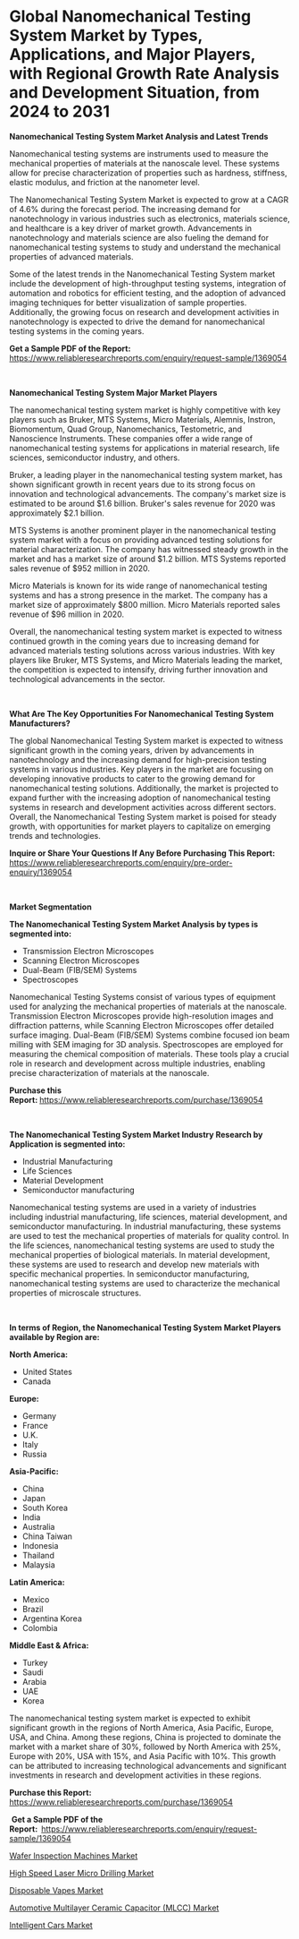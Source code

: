 <p><h1>Global Nanomechanical Testing System Market by Types, Applications, and Major Players, with Regional Growth Rate Analysis and Development Situation, from 2024 to 2031</h1></p><p><strong>Nanomechanical Testing System Market Analysis and Latest Trends</strong></p>
<p><p>Nanomechanical testing systems are instruments used to measure the mechanical properties of materials at the nanoscale level. These systems allow for precise characterization of properties such as hardness, stiffness, elastic modulus, and friction at the nanometer level. </p><p>The Nanomechanical Testing System Market is expected to grow at a CAGR of 4.6% during the forecast period. The increasing demand for nanotechnology in various industries such as electronics, materials science, and healthcare is a key driver of market growth. Advancements in nanotechnology and materials science are also fueling the demand for nanomechanical testing systems to study and understand the mechanical properties of advanced materials.</p><p>Some of the latest trends in the Nanomechanical Testing System market include the development of high-throughput testing systems, integration of automation and robotics for efficient testing, and the adoption of advanced imaging techniques for better visualization of sample properties. Additionally, the growing focus on research and development activities in nanotechnology is expected to drive the demand for nanomechanical testing systems in the coming years.</p></p>
<p><strong>Get a Sample PDF of the Report:&nbsp;</strong> <a href="https://www.reliableresearchreports.com/enquiry/request-sample/1369054">https://www.reliableresearchreports.com/enquiry/request-sample/1369054</a></p>
<p>&nbsp;</p>
<p><strong>Nanomechanical Testing System Major Market Players</strong></p>
<p><p>The nanomechanical testing system market is highly competitive with key players such as Bruker, MTS Systems, Micro Materials, Alemnis, Instron, Biomomentum, Quad Group, Nanomechanics, Testometric, and Nanoscience Instruments. These companies offer a wide range of nanomechanical testing systems for applications in material research, life sciences, semiconductor industry, and others.</p><p>Bruker, a leading player in the nanomechanical testing system market, has shown significant growth in recent years due to its strong focus on innovation and technological advancements. The company's market size is estimated to be around $1.6 billion. Bruker's sales revenue for 2020 was approximately $2.1 billion.</p><p>MTS Systems is another prominent player in the nanomechanical testing system market with a focus on providing advanced testing solutions for material characterization. The company has witnessed steady growth in the market and has a market size of around $1.2 billion. MTS Systems reported sales revenue of $952 million in 2020.</p><p>Micro Materials is known for its wide range of nanomechanical testing systems and has a strong presence in the market. The company has a market size of approximately $800 million. Micro Materials reported sales revenue of $96 million in 2020.</p><p>Overall, the nanomechanical testing system market is expected to witness continued growth in the coming years due to increasing demand for advanced materials testing solutions across various industries. With key players like Bruker, MTS Systems, and Micro Materials leading the market, the competition is expected to intensify, driving further innovation and technological advancements in the sector.</p></p>
<p>&nbsp;</p>
<p><strong>What Are The Key Opportunities For Nanomechanical Testing System Manufacturers?</strong></p>
<p><p>The global Nanomechanical Testing System market is expected to witness significant growth in the coming years, driven by advancements in nanotechnology and the increasing demand for high-precision testing systems in various industries. Key players in the market are focusing on developing innovative products to cater to the growing demand for nanomechanical testing solutions. Additionally, the market is projected to expand further with the increasing adoption of nanomechanical testing systems in research and development activities across different sectors. Overall, the Nanomechanical Testing System market is poised for steady growth, with opportunities for market players to capitalize on emerging trends and technologies.</p></p>
<p><strong>Inquire or Share Your Questions If Any Before Purchasing This Report:</strong> <a href="https://www.reliableresearchreports.com/enquiry/pre-order-enquiry/1369054">https://www.reliableresearchreports.com/enquiry/pre-order-enquiry/1369054</a></p>
<p>&nbsp;</p>
<p><strong>Market Segmentation</strong></p>
<p><strong>The Nanomechanical Testing System Market Analysis by types is segmented into:</strong></p>
<p><ul><li>Transmission Electron Microscopes</li><li>Scanning Electron Microscopes</li><li>Dual-Beam (FIB/SEM) Systems</li><li>Spectroscopes</li></ul></p>
<p><p>Nanomechanical Testing Systems consist of various types of equipment used for analyzing the mechanical properties of materials at the nanoscale. Transmission Electron Microscopes provide high-resolution images and diffraction patterns, while Scanning Electron Microscopes offer detailed surface imaging. Dual-Beam (FIB/SEM) Systems combine focused ion beam milling with SEM imaging for 3D analysis. Spectroscopes are employed for measuring the chemical composition of materials. These tools play a crucial role in research and development across multiple industries, enabling precise characterization of materials at the nanoscale.</p></p>
<p><strong>Purchase this Report:&nbsp;</strong><a href="https://www.reliableresearchreports.com/purchase/1369054">https://www.reliableresearchreports.com/purchase/1369054</a></p>
<p>&nbsp;</p>
<p><strong>The Nanomechanical Testing System Market Industry Research by Application is segmented into:</strong></p>
<p><ul><li>Industrial Manufacturing</li><li>Life Sciences</li><li>Material Development</li><li>Semiconductor manufacturing</li></ul></p>
<p><p>Nanomechanical testing systems are used in a variety of industries including industrial manufacturing, life sciences, material development, and semiconductor manufacturing. In industrial manufacturing, these systems are used to test the mechanical properties of materials for quality control. In the life sciences, nanomechanical testing systems are used to study the mechanical properties of biological materials. In material development, these systems are used to research and develop new materials with specific mechanical properties. In semiconductor manufacturing, nanomechanical testing systems are used to characterize the mechanical properties of microscale structures.</p></p>
<p>&nbsp;</p>
<p><strong>In terms of Region, the Nanomechanical Testing System Market Players available by Region are:</strong></p>
<p>
    <p> <strong> North America: </strong>
        <ul>
            <li>United States</li>
            <li>Canada</li>
        </ul>
        </p> 
    <p> <strong> Europe: </strong>
        <ul>
            <li>Germany</li>
            <li>France</li>
            <li>U.K.</li>
            <li>Italy</li>
            <li>Russia</li>
        </ul>
        </p> 
    <p> <strong> Asia-Pacific: </strong>
        <ul>
            <li>China</li>
            <li>Japan</li>
            <li>South Korea</li>
            <li>India</li>
            <li>Australia</li>
            <li>China Taiwan</li>
            <li>Indonesia</li>
            <li>Thailand</li>
            <li>Malaysia</li>
        </ul>
        </p> 
    <p> <strong> Latin America: </strong>
        <ul>
            <li>Mexico</li>
            <li>Brazil</li>
            <li>Argentina Korea</li>
            <li>Colombia</li>
        </ul>
        </p> 
    <p> <strong> Middle East & Africa: </strong>
        <ul>
            <li>Turkey</li>
            <li>Saudi</li>
            <li>Arabia</li>
            <li>UAE</li>
            <li>Korea</li>
        </ul>
    </p>
    </p>
<p><p>The nanomechanical testing system market is expected to exhibit significant growth in the regions of North America, Asia Pacific, Europe, USA, and China. Among these regions, China is projected to dominate the market with a market share of 30%, followed by North America with 25%, Europe with 20%, USA with 15%, and Asia Pacific with 10%. This growth can be attributed to increasing technological advancements and significant investments in research and development activities in these regions.</p></p>
<p><strong>Purchase this Report: </strong><a href="https://www.reliableresearchreports.com/purchase/1369054">https://www.reliableresearchreports.com/purchase/1369054</a></p>
<p>&nbsp;<strong>Get a Sample PDF of the Report:&nbsp;&nbsp;</strong><a href="https://www.reliableresearchreports.com/enquiry/request-sample/1369054">https://www.reliableresearchreports.com/enquiry/request-sample/1369054</a></p>
<p><strong></strong></p>
<p><p><a href="https://github.com/provorikovar/Market-Research-Report-List-3/blob/main/wafer-inspection-machines-market.md">Wafer Inspection Machines Market</a></p><p><a href="https://github.com/CliffMedina6/Market-Research-Report-List-3/blob/main/high-speed-laser-micro-drilling-market.md">High Speed Laser Micro Drilling Market</a></p><p><a href="https://github.com/Sinjinluong3e0awx2m195k76/Market-Research-Report-List-1/blob/main/disposable-vapes-market.md">Disposable Vapes Market</a></p><p><a href="https://github.com/angelajermaine/Market-Research-Report-List-1/blob/main/automotive-multilayer-ceramic-capacitor-mlcc-market.md">Automotive Multilayer Ceramic Capacitor (MLCC) Market</a></p><p><a href="https://github.com/shotows/Market-Research-Report-List-1/blob/main/intelligent-cars-market.md">Intelligent Cars Market</a></p></p>